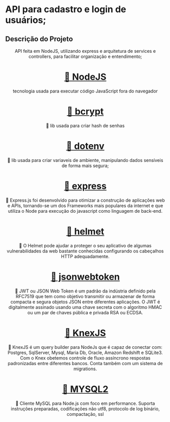 # API para cadastro e login de usuários;

## Descrição do Projeto
<p align="center">API feita em NodeJS, utilizando express e arquitetura de services e controllers, para facilitar organização e entendimento;</p>

<h1 align="center">
    <a href="https://nodejs.org/en/">🔗 NodeJS</a>
</h1>
<p align="center">tecnologia usada para executar código JavaScript fora do navegador</p>

<h1 align="center">
    <a href="https://nodejs.org/en/">🔗 bcrypt</a>
</h1>
<p align="center">🚀 lib usada para criar hash de senhas</p>

<h1 align="center">
    <a href="https://www.npmjs.com/package/dotenv">🔗 dotenv</a>
</h1>
<p align="center">🚀 lib usada para criar variaveis de ambiente, manipulando dados sensíveis de forma mais segura;</p>

<h1 align="center">
    <a href="https://expressjs.com/pt-br/">🔗 express</a>
</h1>
<p align="center">🚀 Express.js foi desenvolvido para otimizar a construção de aplicações web e APIs, tornando-se um dos Frameworks mais populares da internet e que utiliza o Node para execução do javascript como linguagem de back-end.</p>

<h1 align="center">
    <a href="https://www.npmjs.com/package/helmet">🔗 helmet</a>
</h1>
<p align="center">🚀 O Helmet pode ajudar a proteger o seu aplicativo de algumas vulnerabilidades da web bastante conhecidas configurando os cabeçalhos HTTP adequadamente.</p>

<h1 align="center">
    <a href="https://jwt.io/">🔗 jsonwebtoken</a>
</h1>
<p align="center">🚀 JWT ou JSON Web Token é um padrão da indústria definido pela RFC7519 que tem como objetivo transmitir ou armazenar de forma compacta e segura objetos JSON entre diferentes aplicações. O JWT é digitalmente assinado usando uma chave secreta com o algoritmo HMAC ou um par de chaves pública e privada RSA ou ECDSA.</p>

<h1 align="center">
    <a href="https://jwt.io/">🔗 KnexJS</a>
</h1>
<p align="center">🚀 KnexJS é um query builder para NodeJs que é capaz de conectar com: Postgres, SqlServer, Mysql, Maria Db, Oracle, Amazon Redshift e SQLite3. Com o Knex obetemos controle de fluxo assíncrono respostas padronizadas entre diferentes bancos. Conta também com um sistema de migrations.</p>

<h1 align="center">
    <a href="https://jwt.io/">🔗 MYSQL2</a>
</h1>
<p align="center">🚀 Cliente MySQL para Node.js com foco em performance. Suporta instruções preparadas, codificações não utf8, protocolo de log binário, compactação, ssl</p>



